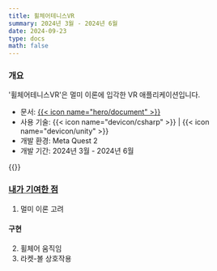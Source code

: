 ```yaml
---
title: 휠체어테니스VR
summary: 2024년 3월 - 2024년 6월
date: 2024-09-23
type: docs
math: false
---
```


### 개요

'휠체어테니스VR'은 멀미 이론에 입각한 VR 애플리케이션입니다.

- 문서: [{{< icon name="hero/document" >}}](WheelchairTennisVR.pdf)
- 사용 기술: {{< icon name="devicon/csharp" >}} | {{< icon name="devicon/unity" >}}
- 개발 환경: Meta Quest 2
- 개발 기간: 2024년 3월 - 2024년 6월

{{<youtube jTjOCecpAfE>}}

### <u>내가 기여한 점</u>

1. 멀미 이론 고려

#### 구현
2. 휠체어 움직임
3. 라켓-볼 상호작용